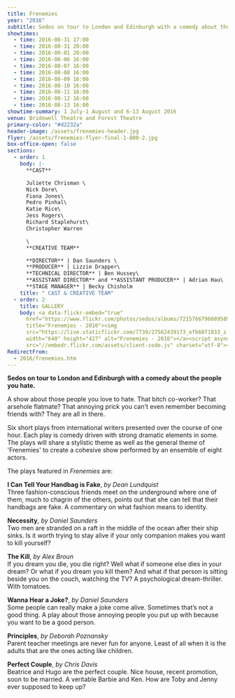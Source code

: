 ```yaml
---
title: Frenemies
year: "2016"
subtitle: Sedos on tour to London and Edinburgh with a comedy about the people you hate
showtimes:
  - time: 2016-08-31 17:00
  - time: 2016-08-31 20:00
  - time: 2016-09-01 20:00
  - time: 2016-08-06 16:00
  - time: 2016-08-07 16:00
  - time: 2016-08-08 16:00
  - time: 2016-08-09 16:00
  - time: 2016-08-10 16:00
  - time: 2016-08-11 16:00
  - time: 2016-08-12 16:00
  - time: 2016-08-13 16:00
showtime-summary: 1 July-1 August and 6-13 August 2016
venue: Bridewell Theatre and Forest Theatre
primary-color: "#d2232a"
header-image: /assets/frenemies-header.jpg
flyer: /assets/frenemies-flyer-final-1-800-2.jpg
box-office-open: false
sections:
  - order: 1
    body: |-
      **CAST**

      Juliette Chrisman \
      Nick Dore\
      Fiona Jones\
      Pedro Pinhal\
      Katie Rice\
      Jess Rogers\
      Richard Staplehurst\
      Christopher Warren

      \
      **CREATIVE TEAM**

      **DIRECTOR** | Dan Saunders \
      **PRODUCER** | Lizzie Drapper\
      **TECHNICAL DIRECTOR** | Ben Hussey\
      **ASSISTANT DIRECTOR** and **ASSISTANT PRODUCER** | Adrian Hau\
      **STAGE MANAGER** | Becky Chisholm
    title: " CAST & CREATIVE TEAM"
  - order: 2
    title: GALLERY
    body: <a data-flickr-embed="true"
      href="https://www.flickr.com/photos/sedos/albums/72157667960895894"
      title="Frenemies - 2016"><img
      src="https://live.staticflickr.com/7739/27562439173_efb68f1933_z.jpg"
      width="640" height="427" alt="Frenemies - 2016"></a><script async
      src="//embedr.flickr.com/assets/client-code.js" charset="utf-8"></script>
RedirectFrom:
  - 2016/frenemies.htm
---
```

**Sedos on tour to London and Edinburgh with a comedy about the people you hate.**

A show about those people you love to hate. That bitch co-worker? That arsehole flatmate? That annoying prick you can't even remember becoming friends with? They are all in there.

Six short plays from international writers presented over the course of one hour. Each play is comedy driven with strong dramatic elements in some. The plays will share a stylistic theme as well as the general theme of 'Frenemies' to create a cohesive show performed by an ensemble of eight actors.

The plays featured in *Frenemies* are:

**I Can Tell Your Handbag is Fake**, *by Dean Lundquist* \
Three fashion-conscious friends meet on the underground where one of them, much to chagrin of the others, points out that she can tell that their handbags are fake. A commentary on what fashion means to identity.

**Necessity**, *by Daniel Saunders* \
Two men are stranded on a raft in the middle of the ocean after their ship sinks. Is it worth trying to stay alive if your only companion makes you want to kill yourself?

**The Kill**, *by Alex Broun*\
 If you dream you die, you die right? Well what if someone else dies in your dream? Or what if you dream you kill them? And what if that person is sitting beside you on the couch, watching the TV? A psychological dream-thriller. With tomatoes.

**Wanna Hear a Joke?**, *by Daniel Saunders* \
Some people can really make a joke come alive. Sometimes that’s not a good thing. A play about those annoying people you put up with because you want to be a good person.

**Principles**, *by Deborah Poznansky* \
Parent teacher meetings are never fun for anyone. Least of all when it is the adults that are the ones acting like children.

**Perfect Couple**, *by Chris Davis* \
Beatrice and Hugo are the perfect couple. Nice house, recent promotion, soon to be married. A veritable Barbie and Ken. How are Toby and Jenny ever supposed to keep up?